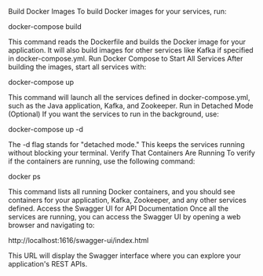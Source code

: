 Build Docker Images
To build Docker images for your services, run:


docker-compose build


This command reads the Dockerfile and builds the Docker image for your application.
It will also build images for other services like Kafka if specified in docker-compose.yml.
Run Docker Compose to Start All Services
After building the images, start all services with:

docker-compose up

This command will launch all the services defined in docker-compose.yml, such as the Java application, Kafka, and Zookeeper.
Run in Detached Mode (Optional)
If you want the services to run in the background, use:

docker-compose up -d


The -d flag stands for "detached mode." This keeps the services running without blocking your terminal.
Verify That Containers Are Running
To verify if the containers are running, use the following command:

docker ps

This command lists all running Docker containers, and you should see containers for your application, Kafka, Zookeeper, and any other services defined.
Access the Swagger UI for API Documentation
Once all the services are running, you can access the Swagger UI by opening a web browser and navigating to:

http://localhost:1616/swagger-ui/index.html

This URL will display the Swagger interface where you can explore your application's REST APIs.